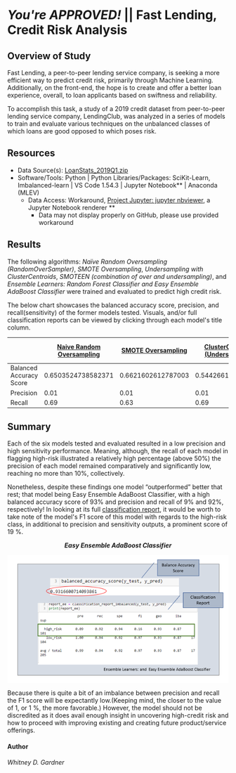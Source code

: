 # _You're APPROVED!_ || Fast Lending, Credit Risk Analysis

## Overview of Study

Fast Lending, a peer-to-peer lending service company, is seeking a more efficient way to predict credit risk, primarily through Machine Learning. Additionally, on the front-end, the hope is to create and offer a better loan experience, overall, to loan applicants based on swiftness and reliability. 

To accomplish this task, a study of a 2019 credit dataset from peer-to-peer lending service company, LendingClub, was analyzed in a series of models to train and evaluate various techniques on the unbalanced classes of which loans are good opposed to which poses risk. 


## Resources 

* Data Source(s): [LoanStats_2019Q1.zip](https://app.box.com/s/69jvd0bg84y78fj6vw338ktbd5mqouiw) 
* Software/Tools: Python | Python Libraries/Packages: SciKit-Learn, Imbalanced-learn | VS Code 1.54.3 | Jupyter Notebook** | Anaconda (MLEV)
  *  Data Access: Workaround, [Project Jupyter: jupyter nbviewer](https://nbviewer.jupyter.org/), a Jupyter Notebook renderer **
     *    Data may not display properly on GitHub, please use provided workaround


## Results
The following algorithms: *Naïve Random Oversampling (RandomOverSampler)*, _SMOTE Oversampling_,  _Undersampling with ClusterCentroids_, _SMOTEEN (combination of over and undersampling)_, and _Ensemble Learners:  Random Forest Classifier and  Easy Ensemble AdaBoost Classifier_ were trained and evaluated to predict high credit risk. 

The below chart showcases the balanced accuracy score, precision, and recall(sensitivity) of the former models tested. Visuals, and/or full classification reports can be viewed by clicking through each model's title column.


| |[Naive Random Oversampling](images/naive_random_sampling.png) | [SMOTE Oversampling](images/smote_oversampling.png) |  [ClusterCentroids (Undersampling)](images/clustercentriod_undersampling.png) | [SMOTEEN](images/smoteen_over_undersampling.png) |[Random Forest Classifier (Ensemble Learners)](images/ensemble_random_forest_classifier.png) |[Easy Ensemble AdaBoost Classifier  (Ensemble Learners)](images/ensemble_easy_ensemble_adaboost_classifier.png)
| --------------- | --------------- | ------------ |-------------|--------|----------|------------|
|Balanced Accuracy Score | 0.6503524738582371| 0.6621602612787003 | 0.5442661782548694 | 0.644711676499736| 0.7885466545953005 | 0.9316600714093861|
| Precision| 0.01 |  0.01 | 0.01      | 0.01| 0.03       | 0.09|
| Recall| 0.69 | 0.63      | 0.69      | 0.72      | 0.70      | 0.92| 

## Summary
Each of the six models tested and evaluated resulted in a low precision and high sensitivity performance. Meaning, although, the recall of each model in flagging high-risk illustrated a relatively high percentage (above 50%) the precision of each model remained comparatively and significantly low, reaching no more than 10%, collectively. 

Nonetheless, despite these findings one model “outperformed” better that rest; that model being Easy Ensemble AdaBoost Classifier, with a high balanced accuracy score of 93% and precision and recall of 9% and 92%, respectively!
In looking at its full [classification report](images/ensemble_easy_ensemble_adaboost_classifier.png), it would be worth to take note of the model's F1 score of this model with regards to the high-risk class, in additional to precision and sensitivity outputs, a prominent score of 19 %. 

<p align="center"> <b><i>Easy Ensemble AdaBoost Classifier</b></i> 
 </p>
<p align="center">
 <img align="center" src="images/ee_adaboost_classifier.png">
 </p>

Because there is quite a bit of an imbalance between precision and recall the F1 score will be expectantly low.(Keeping mind, the closer to the value of 1, or 1 %, the more favorable.) However, the model should not be discredited as it does avail enough insight in uncovering high-credit risk and how to proceed with improving existing and creating future product/service offerings.    

#### Author 

_Whitney D. Gardner_




        


